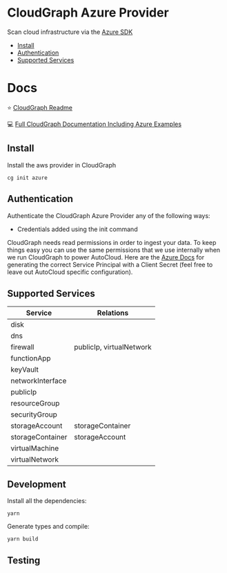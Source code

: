 # CloudGraph Azure Provider

Scan cloud infrastructure via the [Azure SDK](https://github.com/Azure/azure-sdk-for-js)

<!-- toc -->
  - [Install](#install)
  - [Authentication](#authentication)
  - [Supported Services](#supported-services)
<!-- tocstop -->

# Docs

⭐ [CloudGraph Readme](https://github.com/cloudgraphdev/cli)  

💻 [Full CloudGraph Documentation Including Azure Examples](https://docs.cloudgraph.dev)


## Install

Install the aws provider in CloudGraph

```console
cg init azure
```

## Authentication

Authenticate the CloudGraph Azure Provider any of the following ways:

- Credentials added using the init command

CloudGraph needs read permissions in order to ingest your data. To keep things easy you can use the same permissions that we use internally when we run CloudGraph to power AutoCloud. Here are the [Azure Docs](https://docs.autocloud.dev/connect-an-environment/azure) for generating the correct Service Principal with a Client Secret (feel free to leave out AutoCloud specific configuration).

## Supported Services


| Service          | Relations                |
| ---------------- | ------------------------ |
| disk             |                          |
| dns              |                          |
| firewall         | publicIp, virtualNetwork |
| functionApp      |                          |
| keyVault         |                          |
| networkInterface |                          |
| publicIp         |                          |
| resourceGroup    |                          |
| securityGroup    |                          |
| storageAccount   | storageContainer         |
| storageContainer | storageAccount           |
| virtualMachine   |                          |
| virtualNetwork   |                          |


## Development

Install all the dependencies:

```
yarn
```

Generate types and compile:

```
yarn build
```

## Testing

<!-- testing -->

<!-- testingstop -->
